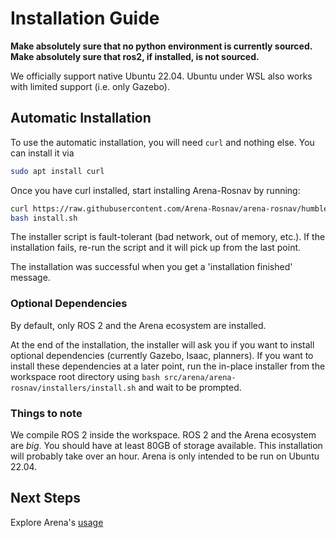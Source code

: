 # Installation Guide

**Make absolutely sure that no python environment is currently sourced.**
**Make absolutely sure that ros2, if installed, is not sourced.**

We officially support native Ubuntu 22.04.
Ubuntu under WSL also works with limited support (i.e. only Gazebo).

## Automatic Installation
To use the automatic installation, you will need `curl` and nothing else. You can install it via
```sh
sudo apt install curl
```
Once you have curl installed, start installing Arena-Rosnav by running:
```sh
curl https://raw.githubusercontent.com/Arena-Rosnav/arena-rosnav/humble/installers/install.sh > install.sh
bash install.sh
```

The installer script is fault-tolerant (bad network, out of memory, etc.). If the installation fails, re-run the script and it will pick up from the last point.

The installation was successful when you get a 'installation finished' message.

### Optional Dependencies
By default, only ROS 2 and the Arena ecosystem are installed.

At the end of the installation, the installer will ask you if you want to install optional dependencies (currently Gazebo, Isaac, planners).
If you want to install these dependencies at a later point, run the in-place installer from the workspace root directory using `bash src/arena/arena-rosnav/installers/install.sh` and wait to be prompted.

### Things to note
We compile ROS 2 inside the workspace.
ROS 2 and the Arena ecosystem are *big*. You should have at least 80GB of storage available.
This installation will probably take over an hour.
Arena is only intended to be run on Ubuntu 22.04.

## Next Steps
Explore Arena's [usage](usage.md)
